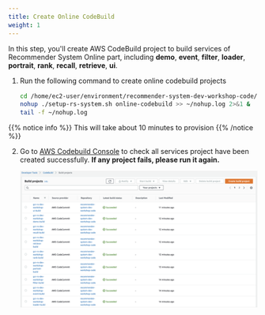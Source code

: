 ```yaml
---
title: Create Online CodeBuild
weight: 1
---
```


In this step, you'll create AWS CodeBuild project to build services of Recommender System Online part, including **demo**, **event**, **filter**, **loader**, **portrait**, **rank**, **recall**, **retrieve**, **ui**.

1. Run the following command to create online codebuild projects

    ```sh
    cd /home/ec2-user/environment/recommender-system-dev-workshop-code/scripts
    nohup ./setup-rs-system.sh online-codebuild >> ~/nohup.log 2>&1 &
    tail -f ~/nohup.log 
    ```
    
{{% notice info %}}
This will take about 10 minutes to provision
{{% /notice %}}

2. Go to [AWS Codebuild Console](https://console.aws.amazon.com/codesuite/codebuild/home) to check all services project have been created successfully. **If any project fails, please run it again.**
   
    ![Codebuild Succeed](/images/codebuild-successfully.png)
